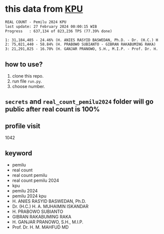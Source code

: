 # this data from [KPU](https://pemilu2024.kpu.go.id/)

```txt
REAL COUNT - Pemilu 2024 KPU
last update: 27 February 2024 00:00:15 WIB
Progress   : 637,134 of 823,236 TPS (77.39% done)

1: 31,184,485 - 24.46% (H. ANIES RASYID BASWEDAN, Ph.D. - Dr. (H.C.) H. A. MUHAIMIN ISKANDAR)
2: 75,021,440 - 58.84% (H. PRABOWO SUBIANTO - GIBRAN RAKABUMING RAKA)
3: 21,291,825 - 16.70% (H. GANJAR PRANOWO, S.H., M.I.P. - Prof. Dr. H. M. MAHFUD MD)
```

## how to use?

1. clone this repo.
2. run file `run.py`.
3. choose number.

## `secrets` and `real_count_pemilu2024` folder will go public after real count is 100%

## profile visit

1042

## keyword

- pemilu
- real count
- real count pemilu
- real count pemilu 2024
- kpu
- pemilu 2024
- pemilu 2024 kpu
- H. ANIES RASYID BASWEDAN, Ph.D.
- Dr. (H.C.) H. A. MUHAIMIN ISKANDAR
- H. PRABOWO SUBIANTO
- GIBRAN RAKABUMING RAKA
- H. GANJAR PRANOWO, S.H., M.I.P.
- Prof. Dr. H. M. MAHFUD MD
